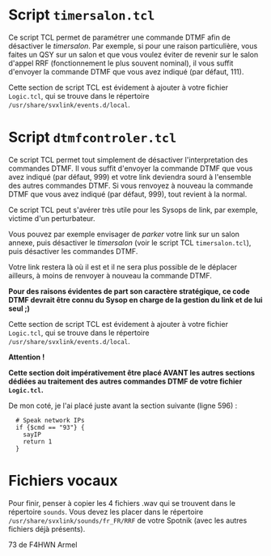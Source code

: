 # Script `timersalon.tcl`

Ce script TCL permet de paramétrer une commande DTMF afin de désactiver le _timersalon_. Par exemple, si pour une raison particulière, vous faites un QSY sur un salon et que vous voulez éviter de revenir sur le salon d'appel RRF (fonctionnement le plus souvent nominal), il vous suffit d'envoyer la commande DTMF que vous avez indiqué (par défaut, 111).

Cette section de script TCL est évidement à ajouter à votre fichier `Logic.tcl`, qui se trouve dans le répertoire `/usr/share/svxlink/events.d/local`.

# Script `dtmfcontroler.tcl`

Ce script TCL permet tout simplement de désactiver l'interpretation des commandes DTMF. Il vous suffit d'envoyer la commande DTMF que vous avez indiqué (par défaut, 999) et votre link deviendra sourd à l'ensemble des autres commandes DTMF. Si vous renvoyez à nouveau la commande DTMF que vous avez indiqué (par défaut, 999), tout revient à la normal.

Ce script TCL peut s'avérer très utile pour les Sysops de link, par exemple, victime d'un perturbateur. 

Vous pouvez par exemple envisager de _parker_ votre link sur un salon annexe, puis désactiver le _timersalon_ (voir le script TCL `timersalon.tcl`), puis désactiver les commandes DTMF.

Votre link restera là où il est et il ne sera plus possible de le déplacer ailleurs, à moins de renvoyer à nouveau la commande DTMF.

**Pour des raisons évidentes de part son caractère stratégique, ce code DTMF devrait être connu du Sysop en charge de la gestion du link et de lui seul ;)**

Cette section de script TCL est évidement à ajouter à votre fichier `Logic.tcl`, qui se trouve dans le répertoire `/usr/share/svxlink/events.d/local`. 

**Attention !**

**Cette section doit impérativement être placé AVANT les autres sections dédiées au traitement des autres commandes DTMF de votre fichier `Logic.tcl`.**

De mon coté, je l'ai placé juste avant la section suivante (ligne 596) :

```
  # Speak network IPs
  if {$cmd == "93"} {
    sayIP
    return 1
  }
```

# Fichiers vocaux

Pour finir, penser à copier les 4 fichiers .wav qui se trouvent dans le répertoire `sounds`. Vous devez les placer dans le répertoire `/usr/share/svxlink/sounds/fr_FR/RRF` de votre Spotnik (avec les autres fichiers déjà présents). 


73 de F4HWN Armel

